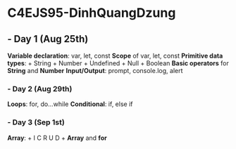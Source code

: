 # C4EJS95-DinhQuangDzung
## - Day 1 (Aug 25th)
**Variable declaration**: var, let, const
**Scope** of var, let, const
**Primitive data types**:
    + String
    + Number
    + Undefined
    + Null
    + Boolean
**Basic operators** for **String** and **Number**
**Input/Output**: prompt, console.log, alert

### - Day 2 (Aug 29th)
**Loops**: for, do...while
**Conditional**: if, else if

### - Day 3 (Sep 1st)
**Array**: 
    + I C R U D
    + **Array** and **for**
